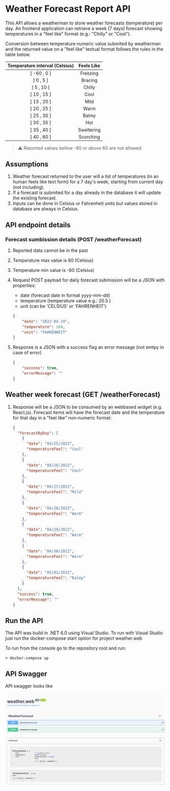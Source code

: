 # Weather Forecast Report API

This API allows a weatherman to store weather forecasts (temperature) per day. An frontend application can retrieve a week (7 days) forecast showing temperatures in a "feel like" format (e.g.: "Chilly" or "Cool").

Conversion between temperature numeric value submited by weatherman and the returned value on a "feel like" textual format follows the rules in the table below.

| Temperature interval (Celsius) | Feels Like |
|:------------------------------:|:----------:|
|          \] -60 , 0 \]         | Freezing   |
|          \] 0 , 5 \]           | Bracing    |
|          \] 5 , 10 \]          | Chilly     |
|          \] 10 , 15 \]         | Cool       |
|          \] 15 , 20 \]         | Mild       |
|          \] 20 , 25 \]         | Warm       |
|          \] 25 , 30 \]         | Balmy      |
|          \] 30 , 35 \]         | Hot        |
|          \] 35 , 40 \]         | Sweltering |
|          \] 40 , 60 \]         | Scorching  |

> :warning: Reported values bellow -60 or above 60 are not allowed


## Assumptions

1. Weather forecast returned to the user will a list of temperatures (in an human feels like text form) for a 7 day's week, starting from current day (not including).
2. If a forecast is submited for a day already in the database it will update the existing forecast.
3. Inputs can be done in Celsius or Fahrenheit units but values stored in database are always in Celsius.
 
## API endpoint details 
### Forecast sumbission details (POST /weatherForecast)

1. Reported data cannot be in the past
2. Temperature max value is 60 (Celsius)
3. Temperature min value is -60 (Celsius)
4. Request POST payload for daily forecast submission will be a JSON with properties:
    * date (forecast date in format yyyy-mm-dd)
    * temperature (temperature value e.g.: 20.5 )
    * unit (can be 'CELSIUS' or 'FAHRENHEIT')
    ```json
    {
        "date": "2022-04-29",
        "temperature": 104,
        "unit": "FAHRENHEIT"
    }
    ```
    
5. Response is a JSON with a success flag an error message (not emtpy in case of error)
    ```json
    {
        "success": true,
        "errorMessage": ""
    }
    ```

## Weather week forecast (GET /weatherForecast)

1. Response will be a JSON to be consumed by an webbased widget (e.g. React.js). Forecast items will have the forecast date and the temperature for that day in a "feel like" non-numeric format: 
    
    ```json
    {
      "forecastByDay": [
        {
          "date": "04/25/2022",
          "temperatureFeel": "Cool"
        },
        {
          "date": "04/26/2022",
          "temperatureFeel": "Cool"
        },
        {
          "date": "04/27/2022",
          "temperatureFeel": "Mild"
        },
        {
          "date": "04/28/2022",
          "temperatureFeel": "Warm"
        },
        {
          "date": "04/29/2022",
          "temperatureFeel": "Warm"
        },
        {
          "date": "04/30/2022",
          "temperatureFeel": "Warm"
        },
        {
          "date": "05/01/2022",
          "temperatureFeel": "Balmy"
        }
      ],
      "success": true,
      "errorMessage": ""
    }
    ```

## Run the API
The API was build in .NET 6.0 using Visual Studio. To run with Visual Studio just run the docker-compose start option for project weather.web

To run from the console go to the repository root and run:
```
> docker-compose up
```

## API Swagger

API swagger looks like

![Demo-Api](swagger-ui.png)